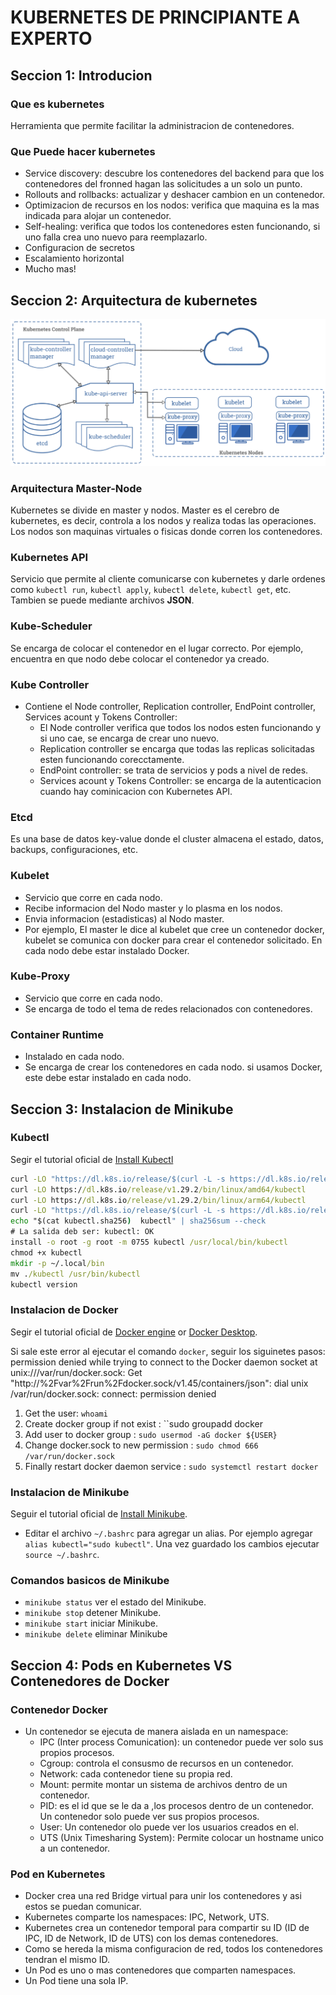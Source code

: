 # KUBERNETES DE PRINCIPIANTE A EXPERTO

## Seccion 1: Introducion

### Que es kubernetes

Herramienta que permite facilitar la administracion de contenedores.

### Que Puede hacer kubernetes

- Service discovery: descubre los contenedores del backend para que los contenedores del fronned hagan las solicitudes a un solo un punto.
- Rollouts and rollbacks: actualizar y deshacer cambion en un contenedor.
- Optimizacion de recursos en los nodos: verifica que maquina es la mas indicada para alojar un contenedor.
- Self-healing: verifica que todos los contenedores esten funcionando, si uno falla crea uno nuevo para reemplazarlo.
- Configuracion de secretos
- Escalamiento horizontal
- Mucho mas!

## Seccion 2: Arquitectura de kubernetes

![Kubernetes Architecture](/img/kubernetesArchitecture.png)

### Arquitectura Master-Node

Kubernetes se divide en master y nodos. Master es el cerebro de kubernetes, es decir, controla a los nodos y realiza todas las operaciones. Los nodos son maquinas virtuales o fisicas donde corren los contenedores.

### Kubernetes API

Servicio que permite al cliente comunicarse con kubernetes y darle ordenes como `kubectl run`, `kubectl apply`, `kubectl delete`, `kubectl get`, etc. Tambien se puede mediante archivos **JSON**.

### Kube-Scheduler

Se encarga de colocar el contenedor en el lugar correcto. Por ejemplo, encuentra en que nodo debe colocar el contenedor ya creado.

### Kube Controller

- Contiene el Node controller, Replication controller, EndPoint controller, Services acount y Tokens Controller:
  - El Node controller verifica que todos los nodos esten funcionando y si uno cae, se encarga de crear uno nuevo.
  - Replication controller se encarga que todas las replicas solicitadas esten funcionando corecctamente.
  - EndPoint controller: se trata de servicios y pods a nivel de redes.
  - Services acount y Tokens Controller: se encarga de la autenticacion cuando hay cominicacion con Kubernetes API.

### Etcd

Es una base de datos key-value donde el cluster almacena el estado, datos, backups, configuraciones, etc.

### Kubelet

- Servicio que corre en cada nodo.
- Recibe informacion del Nodo master y lo plasma en los nodos.
- Envia informacion (estadisticas) al Nodo master.
- Por ejemplo, El master le dice al kubelet que cree un contenedor docker, kubelet se comunica con docker para crear el contenedor solicitado. En cada nodo debe estar instalado Docker.

### Kube-Proxy

- Servicio que corre en cada nodo.
- Se encarga de todo el tema de redes relacionados con contenedores.

### Container Runtime

- Instalado en cada nodo.
- Se encarga de crear los contenedores en cada nodo. si usamos Docker, este debe estar instalado en cada nodo.

## Seccion 3: Instalacion de Minikube

### Kubectl

Segir el tutorial oficial de [Install Kubectl](https://kubernetes.io/docs/tasks/tools/install-kubectl-linux/)

```cmd
curl -LO "https://dl.k8s.io/release/$(curl -L -s https://dl.k8s.io/release/stable.txt)/bin/linux/amd64/kubectl"
curl -LO https://dl.k8s.io/release/v1.29.2/bin/linux/amd64/kubectl
curl -LO https://dl.k8s.io/release/v1.29.2/bin/linux/arm64/kubectl
curl -LO "https://dl.k8s.io/release/$(curl -L -s https://dl.k8s.io/release/stable.txt)/bin/linux/amd64/kubectl.sha256"
echo "$(cat kubectl.sha256)  kubectl" | sha256sum --check
# La salida deb ser: kubectl: OK 
install -o root -g root -m 0755 kubectl /usr/local/bin/kubectl
chmod +x kubectl
mkdir -p ~/.local/bin
mv ./kubectl /usr/bin/kubectl
kubectl version
```

### Instalacion de Docker

Segir el tutorial oficial de [Docker engine](https://docs.docker.com/engine/install/ubuntu/) or [Docker Desktop](https://docs.docker.com/desktop/install/linux-install/).

Si sale este error al ejecutar el comando `docker`, seguir los siguinetes pasos: permission denied while trying to connect to the Docker daemon socket at unix:///var/run/docker.sock: Get "http://%2Fvar%2Frun%2Fdocker.sock/v1.45/containers/json": dial unix /var/run/docker.sock: connect: permission denied

1. Get the user: `whoami`
2. Create docker group if not exist : ``sudo groupadd docker
3. Add user to docker group : `sudo usermod -aG docker ${USER}`
4. Change docker.sock to new permission : `sudo chmod 666 /var/run/docker.sock`
5. Finally restart docker daemon service : `sudo systemctl restart docker`

### Instalacion de Minikube

Seguir el tutorial oficial de [Install Minikube](https://minikube.sigs.k8s.io/docs/start/).

- Editar el archivo `~/.bashrc` para agregar un alias. Por ejemplo agregar `alias kubectl="sudo kubectl"`. Una vez guardado los cambios ejecutar `source ~/.bashrc`.

### Comandos basicos de Minikube

- `minikube status` ver el estado del Minikube.
- `minikube stop` detener Minikube.
- `minikube start` iniciar Minikube.
- `minikube delete` eliminar Minikube 

## Seccion 4: Pods en Kubernetes VS Contenedores de Docker

### Contenedor Docker

- Un contenedor se ejecuta de manera aislada en un namespace:
  - IPC (Inter process Comunication): un contenedor puede ver solo sus propios procesos.
  - Cgroup: controla el consusmo de recursos en un contenedor.
  - Network: cada contenedor tiene su propia red.
  - Mount: permite montar un sistema de archivos dentro de un contenedor.
  - PID: es el id que se le da a ,los procesos dentro de un contenedor. Un contenedor solo puede ver sus propios procesos.
  - User: Un contenedor olo puede ver los usuarios creados en el.
  - UTS (Unix Timesharing System): Permite colocar un hostname unico a un contenedor.

### Pod en Kubernetes

- Docker crea una red Bridge virtual para unir los contenedores y asi estos se puedan comunicar. 
- Kubernetes comparte los namespaces: IPC, Network, UTS.
- Kubernetes crea un contenedor temporal para compartir su ID (ID de IPC, ID de Network, ID de UTS) con los demas contenedores.
- Como se hereda la misma configuracion de red, todos los contenedores tendran el mismo ID.
- Un Pod es uno o mas contenedores que comparten namespaces.
- Un Pod tiene una sola IP.
